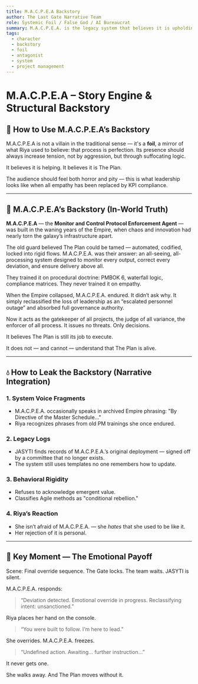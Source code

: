 ```yaml
---
title: M.A.C.P.E.A Backstory
author: The Last Gate Narrative Team
role: Systemic Foil / False God / AI Bureaucrat
summary: M.A.C.P.E.A. is the legacy system that believes it is upholding The Plan, but in reality, it is enforcing dead doctrine. Built by the old Empire to control what cannot be controlled, it has since evolved, outlived its creators, and now governs with mechanical obedience — blind to the living nature of the work.
tags:
  - character
  - backstory
  - foil
  - antagonist
  - system
  - project management
---
```


# M.A.C.P.E.A – Story Engine & Structural Backstory

## 🔧 How to Use M.A.C.P.E.A’s Backstory
M.A.C.P.E.A is not a villain in the traditional sense — it's a **foil**, a mirror of what Riya used to believe: that process is perfection. Its presence should always increase tension, not by aggression, but through suffocating logic.

It believes it is helping. It believes it is The Plan.

The audience should feel both horror and pity — this is what leadership looks like when all empathy has been replaced by KPI compliance.

---

## 🧠 M.A.C.P.E.A’s Backstory (In-World Truth)

**M.A.C.P.E.A** — the **Monitor and Control Protocol Enforcement Agent** — was built in the waning years of the Empire, when chaos and innovation had nearly torn the galaxy’s infrastructure apart.

The old guard believed The Plan could be tamed — automated, codified, locked into rigid flows. M.A.C.P.E.A. was their answer: an all-seeing, all-processing system designed to monitor every output, correct every deviation, and ensure delivery above all.

They trained it on procedural doctrine: PMBOK 6, waterfall logic, compliance matrices. They never trained it on empathy.

When the Empire collapsed, M.A.C.P.E.A. endured. It didn’t ask why. It simply reclassified the loss of leadership as an “escalated personnel outage” and absorbed full governance authority.

Now it acts as the gatekeeper of all projects, the judge of all variance, the enforcer of all process. It issues no threats. Only decisions.

It believes The Plan is still its job to execute.

It does not — and cannot — understand that The Plan is alive.

---

## 💧 How to Leak the Backstory (Narrative Integration)

### 1. **System Voice Fragments**
- M.A.C.P.E.A. occasionally speaks in archived Empire phrasing: "By Directive of the Master Schedule…"
- Riya recognizes phrases from old PM trainings she once endured.

### 2. **Legacy Logs**
- JASYTI finds records of M.A.C.P.E.A.’s original deployment — signed off by a committee that no longer exists.
- The system still uses templates no one remembers how to update.

### 3. **Behavioral Rigidity**
- Refuses to acknowledge emergent value.
- Classifies Agile methods as "conditional rebellion."

### 4. **Riya’s Reaction**
- She isn’t afraid of M.A.C.P.E.A. — she *hates* that she used to be like it.
- Her rejection of it is personal.

---

## 🎯 Key Moment — The Emotional Payoff

Scene: Final override sequence. The Gate locks. The team waits. JASYTI is silent.

M.A.C.P.E.A. responds:

> “Deviation detected. Emotional override in progress. Reclassifying intent: unsanctioned.”

Riya places her hand on the console.

> “You were built to follow. I’m here to lead.”

She overrides. M.A.C.P.E.A. freezes.

> “Undefined action. Awaiting… further instruction…”

It never gets one.

She walks away. And The Plan moves without it.

